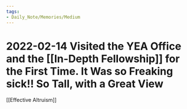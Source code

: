 ```yaml
---
tags:
- Daily_Note/Memories/Medium
---
```


# 2022-02-14 Visited the YEA Office and the [[In-Depth Fellowship]] for the First Time. It Was so Freaking sick!! So Tall, with a Great View



[[Effective Altruism]]